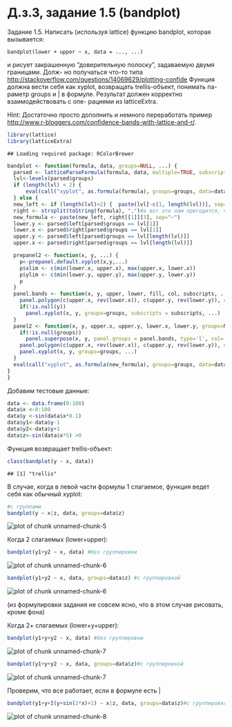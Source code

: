 Д.з.3, задание 1.5 (bandplot)
========================================================
Задание 1.5. Написать (используя lattice) функцию bandplot, которая вызывается:

```
bandplot(lower + upper ~ x, data = ..., ...)
```
и рисует закрашенную “доверительную полоску”, задаваемую двумя границами. Долж-
но получаться что-то типа http://stackoverflow.com/questions/14069629/plotting-confide
Функция должна вести себя как xyplot, возвращать trellis-объект, понимать па-
раметр groups и | в формуле. Результат должен корректно взаимодействовать с опе-
рациями из latticeExtra.

Hint: Достаточно просто дополнить и немного переработать пример http://www.r-bloggers.com/confidence-bands-with-lattice-and-r/.


```r
library(lattice)
library(latticeExtra)
```

```
## Loading required package: RColorBrewer
```


```r
bandplot <- function(formula, data, groups=NULL, ...) {
  parsed <- latticeParseFormula(formula, data, multiple=TRUE, subscripts=T)
  lvl<-levels(parsed$groups)
  if (length(lvl) < 2) {
      eval(call("xyplot", as.formula(formula), groups=groups, data=data))
  } else {
  new_left <- if (length(lvl)>2) {  paste(lvl[-c(1, length(lvl))], sep="+")} else parsed$left.name#можно было бы здесь если 2 слагаемых возвращать пустую строку, тогда рисовался бы только контур на графике с lower+upper. но так появляются предупреждения, я не придумала, как от них избавиться
  right <- strsplit(toString(formula), ",")#а вот это нам пригодится, чтобы обрабатывать все, что справа от ~ в формуле
  new_formula <- paste(new_left, right[[1]][3], sep="~")
  lower.y <- parsed$left[parsed$groups == lvl[1]]
  lower.x <- parsed$right[parsed$groups == lvl[1]]
  upper.y <- parsed$left[parsed$groups == lvl[length(lvl)]]
  upper.x <- parsed$right[parsed$groups == lvl[length(lvl)]]

  prepanel2 <- function(x, y, ...) {
    p<-prepanel.default.xyplot(x,y,...)
    p$xlim <- c(min(lower.x, upper.x), max(upper.x, lower.x))
    p$ylim <- c(min(lower.y, upper.y), max(upper.y, lower.y))
    p
  }
  panel.bands <- function(x, y, upper, lower, fill, col, subscripts, ..., font, fontface) {
    panel.polygon(c(upper.x, rev(lower.x)), c(upper.y, rev(lower.y)), col = "grey", border = FALSE)
    if(!is.null(y))
      panel.xyplot(x, y, groups=groups, subscripts = subscripts, ...)
  }
  panel2 <- function(x, y, upper.x, upper.y, lower.x, lower.y, groups=NULL, ...) {
    if(!is.null(groups))
      panel.superpose(x, y, panel.groups = panel.bands, type='l', col='grey', groups=groups,...)
    panel.polygon(c(upper.x, rev(lower.x)), c(upper.y, rev(lower.y)), col = "grey", border = FALSE)
    panel.xyplot(x, y, groups=groups, ...)
  }
  eval(call("xyplot", as.formula(new_formula), groups=groups, data=data, prepanel=as.name("prepanel2"), panel = as.name("panel2"), upper.x=upper.x, upper.y=upper.y, lower.x=lower.x, lower.y =lower.y))
}
}
```
Добавим тестовые данные:

```r
data <- data.frame(0:100)
data$x <-0:100
data$y <-sin(data$x*0.1)
data$y1<-data$y-1
data$y2<-data$y+1
data$z<-sin(data$x*5) >0
```
Функция возвращает trellis-объект:

```r
class(bandplot(y ~ x, data))
```

```
## [1] "trellis"
```
В случае, когда в левой части формулы 1 слагаемое, функция ведет себя как обычный xyplot:

```r
#с группами
bandplot(y ~ x|z, data, groups=data$z)
```

![plot of chunk unnamed-chunk-5](figure/unnamed-chunk-5-1.png) 

Когда 2 слагаемых (lower+upper):

```r
bandplot(y1+y2 ~ x, data) #без группировки
```

![plot of chunk unnamed-chunk-6](figure/unnamed-chunk-6-1.png) 

```r
bandplot(y1+y2 ~ x, data, groups=data$z) #с группировкой
```

![plot of chunk unnamed-chunk-6](figure/unnamed-chunk-6-2.png) 

(из формулировки задания не совсем ясно, что в этом случае рисовать, кроме фона)

Когда 2+ слагаемых (lower+y+upper):

```r
bandplot(y1+y+y2 ~ x, data) #без группировки
```

![plot of chunk unnamed-chunk-7](figure/unnamed-chunk-7-1.png) 

```r
bandplot(y1+y+y2 ~ x, data, groups=data$z)#с группировкой
```

![plot of chunk unnamed-chunk-7](figure/unnamed-chunk-7-2.png) 

Проверим, что все работает, если в формуле есть |

```r
bandplot(y1+y+I(y+sin(2*x)+1) ~ x|z, data, groups=data$z)#с группировкой
```

![plot of chunk unnamed-chunk-8](figure/unnamed-chunk-8-1.png) 
